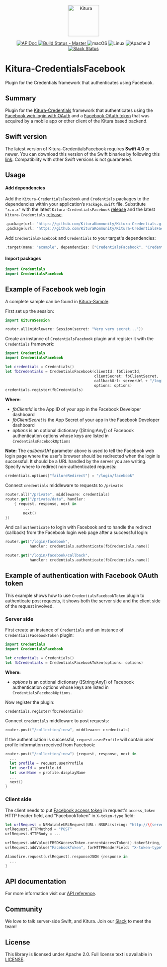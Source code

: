 <p align="center">
    <a href="http://kitura.io/">
        <img src="https://raw.githubusercontent.com/KituraKommunity/Kitura/master/Sources/Kitura/resources/kitura-bird.svg?sanitize=true" height="100" alt="Kitura">
    </a>
</p>


<p align="center">
    <a href="https://ibm-swift.github.io/Kitura-CredentialsFacebook/index.html">
        <img src="https://img.shields.io/badge/apidoc-KituraCredentialsFacebook-1FBCE4.svg?style=flat" alt="APIDoc">
    </a>
    <a href="https://travis-ci.org/KituraKommunity/Kitura-CredentialsFacebook">
    <img src="https://travis-ci.org/KituraKommunity/Kitura-CredentialsFacebook.svg?branch=master" alt="Build Status - Master">
    </a>
    <img src="https://img.shields.io/badge/os-macOS-green.svg?style=flat" alt="macOS">
    <img src="https://img.shields.io/badge/os-linux-green.svg?style=flat" alt="Linux">
    <img src="https://img.shields.io/badge/license-Apache2-blue.svg?style=flat" alt="Apache 2">
    <a href="http://swift-at-ibm-slack.mybluemix.net/">
    <img src="http://swift-at-ibm-slack.mybluemix.net/badge.svg" alt="Slack Status">
    </a>
</p>

# Kitura-CredentialsFacebook

Plugin for the Credentials framework that authenticates using Facebook.

## Summary
Plugin for the [Kitura-Credentials](https://github.com/KituraKommunity/Kitura-Credentials) framework that authenticates using the [Facebook web login with OAuth](https://developers.facebook.com/docs/facebook-login/manually-build-a-login-flow) and a [Facebook OAuth token](https://developers.facebook.com/docs/facebook-login/access-tokens) that was acquired by a mobile app or other client of the Kitura based backend.

## Swift version
The latest version of Kitura-CredentialsFacebook requires **Swift 4.0** or newer. You can download this version of the Swift binaries by following this [link](https://swift.org/download/). Compatibility with other Swift versions is not guaranteed.

## Usage

#### Add dependencies

Add the `Kitura-CredentialsFacebook` and `Credentials` packages to the dependencies within your application’s `Package.swift` file. Substitute `"x.x.x"` with the latest `Kitura-CredentialsFacebook` [release](https://github.com/KituraKommunity/Kitura-CredentialsFacebook/releases) and the latest `Kitura-Credentials` [release](https://github.com/KituraKommunity/Kitura-Credentials/releases).

```swift
.package(url: "https://github.com/KituraKommunity/Kitura-Credentials.git", from: "x.x.x")
.package(url: "https://github.com/KituraKommunity/Kitura-CredentialsFacebook.git", from: "x.x.x")
```

Add `CredentialsFacebook` and `Credentials` to your target's dependencies:

```swift
.target(name: "example", dependencies: ["CredentialsFacebook", "Credentials"]),
```
#### Import packages

```swift
import Credentials
import CredentialsFacebook
```

## Example of Facebook web login
A complete sample can be found in [Kitura-Sample](https://github.com/KituraKommunity/Kitura-Sample).
<br>

First set up the session:

```swift
import KituraSession

router.all(middleware: Session(secret: "Very very secret..."))
```
Create an instance of `CredentialsFacebook` plugin and register it with the `Credentials` framework:

```swift
import Credentials
import CredentialsFacebook

let credentials = Credentials()
let fbCredentials = CredentialsFacebook(clientId: fbClientId,
                                        clientSecret: fbClientSecret,
                                        callbackUrl: serverUrl + "/login/facebook/callback",
                                        options: options)
credentials.register(fbCredentials)
```

**Where:**
   - *fbClientId* is the App ID of your app in the Facebook Developer dashboard
   - *fbClientSecret* is the App Secret of your app in the Facebook Developer dashboard
   - *options* is an optional dictionary ([String:Any]) of Facebook authentication options whose keys are listed in `CredentialsFacebookOptions`

**Note:** The *callbackUrl* parameter above is used to tell the Facebook web login page where the user's browser should be redirected when the login is successful. It should be a URL handled by the server you are writing.
Specify where to redirect non-authenticated requests:
```swift
credentials.options["failureRedirect"] = "/login/facebook"
```

Connect `credentials` middleware to requests to `/private`:

```swift
router.all("/private", middleware: credentials)
router.get("/private/data", handler:
    { request, response, next in
        ...  
        next()
})
```
And call `authenticate` to login with Facebook and to handle the redirect (callback) from the Facebook login web page after a successful login:

```swift
router.get("/login/facebook",
           handler: credentials.authenticate(fbCredentials.name))

router.get("/login/facebook/callback",
           handler: credentials.authenticate(fbCredentials.name))
```

## Example of authentication with Facebook OAuth token

This example shows how to use `CredentialsFacebookToken` plugin to authenticate post requests, it shows both the server side and the client side of the request involved.

### Server side

First create an instance of `Credentials` and an instance of `CredentialsFacebookToken` plugin:

```swift
import Credentials
import CredentialsFacebook

let credentials = Credentials()
let fbCredentials = CredentialsFacebookToken(options: options)
```
**Where:**
- *options* is an optional dictionary ([String:Any]) of Facebook authentication options whose keys are listed in `CredentialsFacebookOptions`.

Now register the plugin:

```swift
credentials.register(fbCredentials)
```

Connect `credentials` middleware to post requests:

```swift
router.post("/collection/:new", middleware: credentials)
```
If the authentication is successful, `request.userProfile` will contain user profile information received from Facebook:

```swift
router.post("/collection/:new") {request, response, next in
  ...
  let profile = request.userProfile
  let userId = profile.id
  let userName = profile.displayName
  ...
  next()
}
```

### Client side
The client needs to put [Facebook access token](https://developers.facebook.com/docs/facebook-login/access-tokens) in request's `access_token` HTTP header field, and "FacebookToken" in `X-token-type` field:

```swift
let urlRequest = NSMutableURLRequest(URL: NSURL(string: "http://\(serverUrl)/collection/\(name)"))
urlRequest.HTTPMethod = "POST"
urlRequest.HTTPBody = ...

urlRequest.addValue(FBSDKAccessToken.currentAccessToken().tokenString, forHTTPHeaderField: "access_token")
urlRequest.addValue("FacebookToken", forHTTPHeaderField: "X-token-type")            

Alamofire.request(urlRequest).responseJSON {response in
  ...
}

```

## API documentation

For more information visit our [API reference](http://ibm-swift.github.io/Kitura-CredentialsFacebook/).

## Community

We love to talk server-side Swift, and Kitura. Join our [Slack](http://swift-at-ibm-slack.mybluemix.net/) to meet the team!

## License

This library is licensed under Apache 2.0. Full license text is available in [LICENSE](https://github.com/KituraKommunity/Kitura-CredentialsFacebook/blob/master/LICENSE.txt).
